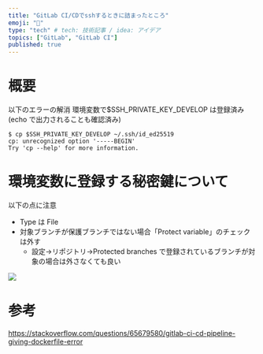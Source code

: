 ```yaml
---
title: "GitLab CI/CDでsshするときに詰まったところ"
emoji: "🙌"
type: "tech" # tech: 技術記事 / idea: アイデア
topics: ["GitLab", "GitLab CI"]
published: true
---
```


# 概要

以下のエラーの解消
環境変数で$SSH_PRIVATE_KEY_DEVELOP は登録済み(echo で出力されることも確認済み)

```
$ cp $SSH_PRIVATE_KEY_DEVELOP ~/.ssh/id_ed25519
cp: unrecognized option '-----BEGIN'
Try 'cp --help' for more information.
```

# 環境変数に登録する秘密鍵について

以下の点に注意

- Type は File
- 対象ブランチが保護ブランチではない場合「Protect variable」のチェックは外す
  - 設定->リポジトリ->Protected branches で登録されているブランチが対象の場合は外さなくても良い

![](https://storage.googleapis.com/zenn-user-upload/b21d196bee30-20230515.png)

# 参考

https://stackoverflow.com/questions/65679580/gitlab-ci-cd-pipeline-giving-dockerfile-error
